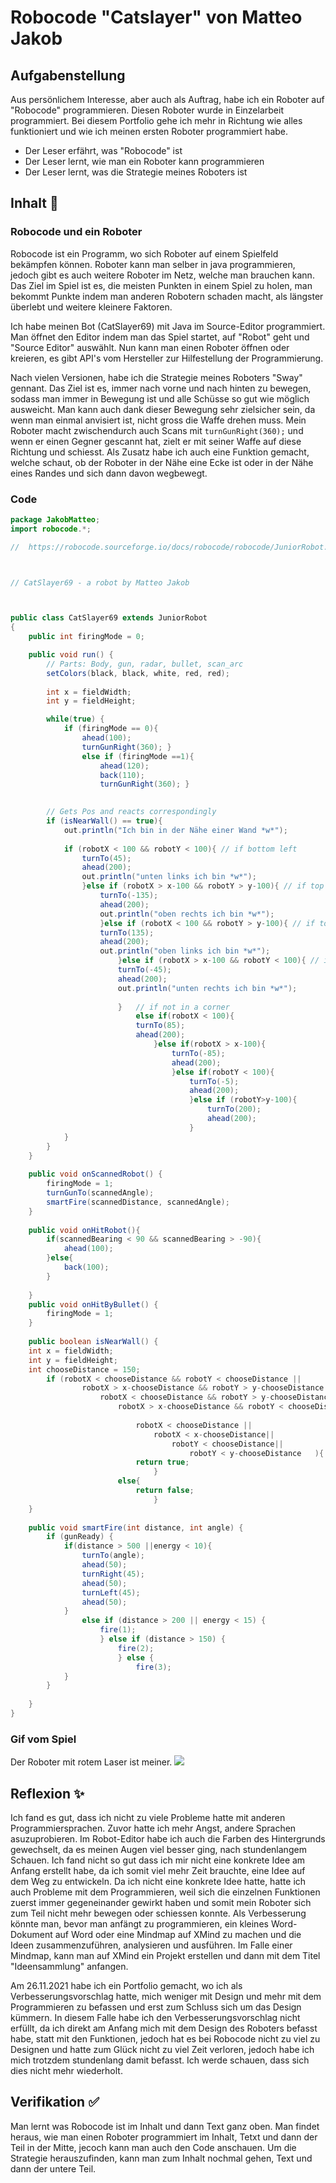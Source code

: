 # Robocode "Catslayer" von Matteo Jakob

## Aufgabenstellung
Aus persönlichem Interesse, aber auch als Auftrag, habe ich ein Roboter auf "Robocode" programmieren. Diesen Roboter wurde in Einzelarbeit programmiert. Bei diesem Portfolio gehe ich mehr in Richtung wie alles funktioniert und wie ich meinen ersten Roboter programmiert habe.
- Der Leser erfährt, was "Robocode" ist
- Der Leser lernt, wie man ein Roboter kann programmieren
- Der Leser lernt, was die Strategie meines Roboters ist

## Inhalt 🧠
### Robocode und ein Roboter
Robocode ist ein Programm, wo sich Roboter auf einem Spielfeld bekämpfen können. Roboter kann man selber in java programmieren, jedoch gibt es auch weitere Roboter im Netz, welche man brauchen kann.
Das Ziel im Spiel ist es, die meisten Punkten in einem Spiel zu holen, man bekommt Punkte indem man anderen Robotern schaden macht, als längster überlebt und weitere kleinere Faktoren.

Ich habe meinen Bot (CatSlayer69) mit Java im Source-Editor programmiert. Man öffnet den Editor indem man das Spiel startet, auf "Robot" geht und "Source Editor" auswählt.
Nun kann man einen Roboter öffnen oder kreieren, es gibt API's vom Hersteller zur Hilfestellung der Programmierung.

Nach vielen Versionen, habe ich die Strategie meines Roboters "Sway" gennant. Das Ziel ist es, immer nach vorne und nach hinten zu bewegen, sodass man immer in Bewegung ist und alle Schüsse so gut wie möglich ausweicht. Man kann auch dank dieser Bewegung sehr zielsicher sein, da wenn man einmal anvisiert ist, nicht gross die Waffe drehen muss. Mein Roboter macht zwischendurch auch Scans mit ``turnGunRight(360);`` und wenn er einen Gegner gescannt hat, zielt er mit seiner Waffe auf diese Richtung und schiesst. Als Zusatz habe ich auch eine Funktion gemacht, welche schaut, ob der Roboter in der Nähe eine Ecke ist oder in der Nähe eines Randes und sich dann davon wegbewegt.

### Code
```java
package JakobMatteo;
import robocode.*;

// 	https://robocode.sourceforge.io/docs/robocode/robocode/JuniorRobot.html



// CatSlayer69 - a robot by Matteo Jakob



public class CatSlayer69 extends JuniorRobot
{
	public int firingMode = 0;

	public void run() {
		// Parts: Body, gun, radar, bullet, scan_arc
		setColors(black, black, white, red, red);
		
		int x = fieldWidth;
		int y = fieldHeight;

		while(true) {
			if (firingMode == 0){
				ahead(100);
				turnGunRight(360); }
				else if (firingMode ==1){
					ahead(120);
					back(110);
					turnGunRight(360); }
					

		// Gets Pos and reacts correspondingly
		if (isNearWall() == true){
			out.println("Ich bin in der Nähe einer Wand *w*");
			
			if (robotX < 100 && robotY < 100){ // if bottom left
				turnTo(45);
				ahead(200);
				out.println("unten links ich bin *w*");
				}else if (robotX > x-100 && robotY > y-100){ // if top right
					turnTo(-135);
					ahead(200);
					out.println("oben rechts ich bin *w*");
					}else if (robotX < 100 && robotY > y-100){ // if top left
					turnTo(135);
					ahead(200);
					out.println("oben links ich bin *w*");
						}else if (robotX > x-100 && robotY < 100){ // if bottom right
						turnTo(-45);
						ahead(200);
						out.println("unten rechts ich bin *w*");
						
						}	// if not in a corner
							else if(robotX < 100){
							turnTo(85);
							ahead(200);
								}else if(robotX > x-100){
									turnTo(-85);
									ahead(200);
									}else if(robotY < 100){
										turnTo(-5);
										ahead(200);
										}else if (robotY>y-100){
											turnTo(200);
											ahead(200);
										}
			}
		}
	}
	
	public void onScannedRobot() {
		firingMode = 1;
		turnGunTo(scannedAngle);
		smartFire(scannedDistance, scannedAngle);
	}
	
	public void onHitRobot(){
		if(scannedBearing < 90 && scannedBearing > -90){
			ahead(100);
		}else{
			back(100);
		}
		
	}
	public void onHitByBullet() {
		firingMode = 1;
	}
	
	public boolean isNearWall() {
	int x = fieldWidth;
	int y = fieldHeight;
	int chooseDistance = 150;
		if (robotX < chooseDistance && robotY < chooseDistance ||
				robotX > x-chooseDistance && robotY > y-chooseDistance|| 
					robotX < chooseDistance && robotY > y-chooseDistance || 
						robotX > x-chooseDistance && robotY < chooseDistance ||
						
							robotX < chooseDistance ||
								robotX < x-chooseDistance||
									robotY < chooseDistance||
										robotY < y-chooseDistance	){
							return true;
								}
						else{
							return false;
								}
	}
	
	public void smartFire(int distance, int angle) {
		if (gunReady) {
			if(distance > 500 ||energy < 10){
				turnTo(angle);
				ahead(50);
				turnRight(45);
				ahead(50);
				turnLeft(45);
				ahead(50);				
			}	
				else if (distance > 200 || energy < 15) {
					fire(1);
					} else if (distance > 150) {
						fire(2);
						} else {
							fire(3);
			}
		}
		
	}	
}

```

### Gif vom Spiel
Der Roboter mit rotem Laser ist meiner.
![](https://media1.giphy.com/media/kJnUZH9p5oc7OCcMSt/giphy.gif)

## Reflexion ✨
Ich fand es gut, dass ich nicht zu viele Probleme hatte mit anderen Programmiersprachen. Zuvor hatte ich mehr Angst, andere Sprachen asuzuprobieren.
Im Robot-Editor habe ich auch die Farben des Hintergrunds gewechselt, da es meinen Augen viel besser ging, nach stundenlangem Schauen.
Ich fand nicht so gut dass ich mir nicht eine konkrete Idee am Anfang erstellt habe, da ich somit viel mehr Zeit brauchte, eine Idee auf dem Weg zu entwickeln. Da ich nicht eine konkrete Idee hatte, hatte ich auch Probleme mit dem Programmieren, weil sich die einzelnen Funktionen zuerst immer gegeneinander gewirkt haben und somit mein Roboter sich zum Teil nicht mehr bewegen oder schiessen konnte.
Als Verbesserung könnte man, bevor man anfängt zu programmieren, ein kleines Word-Dokument auf Word oder eine Mindmap auf XMind zu machen und die Ideen zusammenzuführen, analysieren und ausführen. Im Falle einer Mindmap, kann man auf XMind ein Projekt erstellen und dann mit dem Titel "Ideensammlung" anfangen.

Am 26.11.2021 habe ich ein Portfolio gemacht, wo ich als Verbesserungsvorschlag hatte, mich weniger mit Design und mehr mit dem Programmieren zu befassen und erst zum Schluss sich um das Design kümmern. In diesem Falle habe ich den Verbesserungsvorschlag nicht erfüllt, da ich direkt am Anfang mich mit dem Design des Roboters befasst habe, statt mit den Funktionen, jedoch hat es bei Robocode nicht zu viel zu Designen und hatte zum Glück nicht zu viel Zeit verloren, jedoch habe ich mich trotzdem stundenlang damit befasst. Ich werde schauen, dass sich dies nicht mehr wiederholt.

## Verifikation ✅
Man lernt was Robocode ist im Inhalt und dann Text ganz oben. 
Man findet heraus, wie man einen Roboter programmiert im Inhalt, Tetxt und dann der Teil in der Mitte, jecoch kann man auch den Code anschauen. Um die Strategie herauszufinden, kann man zum Inhalt nochmal gehen, Text und dann der untere Teil.
